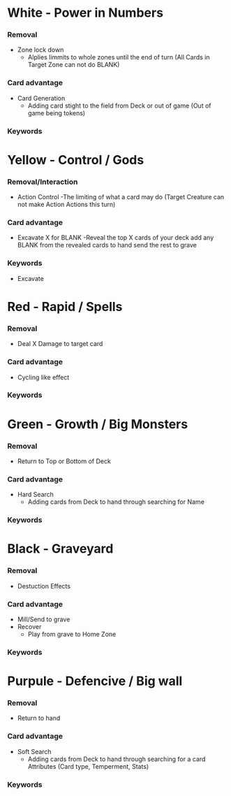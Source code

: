 
# White - Power in Numbers

### Removal

- Zone lock down
  - Alplies limmits to whole zones until the end of turn (All Cards in Target Zone can not do BLANK)

### Card advantage

- Card Generation
  - Adding card stight to the field from Deck or out of game (Out of game being tokens)

### Keywords


# Yellow - Control / Gods

### Removal/Interaction

- Action Control
  -The limiting of what a card may do (Target Creature can not make Action Actions this turn) 

### Card advantage

- Excavate X for BLANK
  -Reveal the  top X cards of your deck add any BLANK from the revealed cards to hand send the rest to grave  

### Keywords

- Excavate

# Red - Rapid / Spells

### Removal

- Deal X Damage to target card

### Card advantage

- Cycling like effect

### Keywords



# Green - Growth / Big Monsters

### Removal

- Return to Top or Bottom of Deck

### Card advantage

- Hard Search
    -   Adding cards from Deck to hand through searching for Name

### Keywords



# Black - Graveyard

### Removal

-  Destuction Effects

### Card advantage

- Mill/Send to grave
- Recover
  - Play from grave to Home Zone 

### Keywords



# Purpule - Defencive / Big wall

### Removal

- Return to hand

### Card advantage

- Soft Search
    -   Adding cards from Deck to hand through searching for a card Attributes (Card type, Temperment, Stats)

### Keywords



